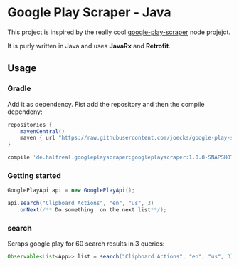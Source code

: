 # Google Play Scraper - Java 

This project is inspired by the really cool  [google-play-scraper](https://github.com/facundoolano/google-play-scraper) node projejct.
 
It is purly written in Java and uses **JavaRx** and **Retrofit**.



## Usage

### Gradle
Add it as dependency. Fist add the repository and then the compile dependeny:

```gradle
repositories {
    mavenCentral()
    maven { url "https://raw.githubusercontent.com/joecks/google-play-scraper-java/master/release/" }
}
```

```gradle
compile 'de.halfreal.googleplayscraper:googleplayscraper:1.0.0-SNAPSHOT'
```

### Getting started

```java
GooglePlayApi api = new GooglePlayApi();

api.search("Clipboard Actions", "en", "us", 3)
   .onNext(/** Do something  on the next list**/);

```

### search

Scraps google play for 60 search results in 3 queries:

```java
Observable<List<App>> list = search("Clipboard Actions", "en", "us", 3);
```